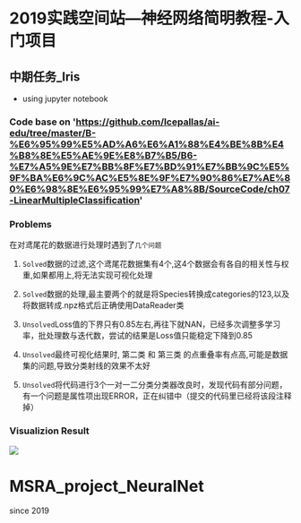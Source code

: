 # 2019实践空间站—神经网络简明教程-入门项目

## 中期任务_Iris 
- using jupyter notebook

### Code base on  'https://github.com/Icepallas/ai-edu/tree/master/B-%E6%95%99%E5%AD%A6%E6%A1%88%E4%BE%8B%E4%B8%8E%E5%AE%9E%E8%B7%B5/B6-%E7%A5%9E%E7%BB%8F%E7%BD%91%E7%BB%9C%E5%9F%BA%E6%9C%AC%E5%8E%9F%E7%90%86%E7%AE%80%E6%98%8E%E6%95%99%E7%A8%8B/SourceCode/ch07-LinearMultipleClassification'

### Problems
在对鸢尾花的数据进行处理时遇到了`几个问题`

   1. `Solved`数据的过滤,这个鸢尾花数据集有4个,这4个数据会有各自的相关性与权重,如果都用上,将无法实现可视化处理

   2. `Solved`数据的处理,最主要两个的就是将Species转换成categories的123,以及将数据转成.npz格式后正确使用DataReader类

   3. `Unsolved`Loss值的下界只有0.85左右,再往下就NAN，已经多次调整多学习率，批处理数与迭代数，尝试的结果是Loss值只能稳定下降到0.85

   4. `Unsolved`最终可视化结果时, 第二类 和 第三类 </font>的点重叠率有点高,可能是数据集的问题,导致分类射线的效果不太好
   
   5. `Unsolved`将代码进行3个一对一二分类分类器改良时，发现代码有部分问题，有一个问题是属性项出现ERROR，正在纠错中（提交的代码里已经将该段注释掉）
 
### Visualizion Result

<img src="." />









# MSRA_project_NeuralNet
since 2019
